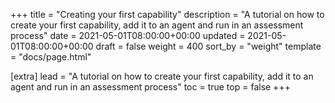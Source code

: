 +++
title = "Creating your first capability"
description = "A tutorial on how to create your first capability, add it to an agent and run in an assessment process"
date = 2021-05-01T08:00:00+00:00
updated = 2021-05-01T08:00:00+00:00
draft = false
weight = 400
sort_by = "weight"
template = "docs/page.html"

[extra]
lead = "A tutorial on how to create your first capability, add it to an agent and run in an assessment process"
toc = true
top = false
+++
